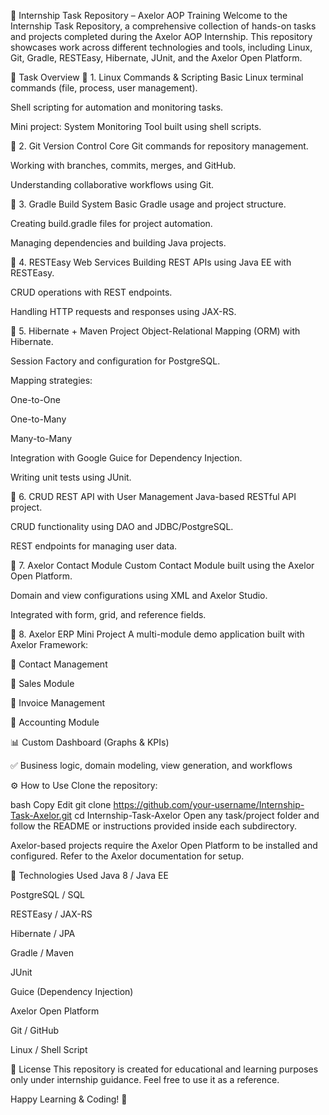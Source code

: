 🚀 Internship Task Repository – Axelor AOP Training
Welcome to the Internship Task Repository, a comprehensive collection of hands-on tasks and projects completed during the Axelor AOP Internship. This repository showcases work across different technologies and tools, including Linux, Git, Gradle, RESTEasy, Hibernate, JUnit, and the Axelor Open Platform.

📂 Task Overview
🔹 1. Linux Commands & Scripting
Basic Linux terminal commands (file, process, user management).

Shell scripting for automation and monitoring tasks.

Mini project: System Monitoring Tool built using shell scripts.

🔹 2. Git Version Control
Core Git commands for repository management.

Working with branches, commits, merges, and GitHub.

Understanding collaborative workflows using Git.

🔹 3. Gradle Build System
Basic Gradle usage and project structure.

Creating build.gradle files for project automation.

Managing dependencies and building Java projects.

🔹 4. RESTEasy Web Services
Building REST APIs using Java EE with RESTEasy.

CRUD operations with REST endpoints.

Handling HTTP requests and responses using JAX-RS.

🔹 5. Hibernate + Maven Project
Object-Relational Mapping (ORM) with Hibernate.

Session Factory and configuration for PostgreSQL.

Mapping strategies:

One-to-One

One-to-Many

Many-to-Many

Integration with Google Guice for Dependency Injection.

Writing unit tests using JUnit.

🔹 6. CRUD REST API with User Management
Java-based RESTful API project.

CRUD functionality using DAO and JDBC/PostgreSQL.

REST endpoints for managing user data.

🔹 7. Axelor Contact Module
Custom Contact Module built using the Axelor Open Platform.

Domain and view configurations using XML and Axelor Studio.

Integrated with form, grid, and reference fields.

🔹 8. Axelor ERP Mini Project
A multi-module demo application built with Axelor Framework:

📇 Contact Management

🛒 Sales Module

🧾 Invoice Management

💼 Accounting Module

📊 Custom Dashboard (Graphs & KPIs)

✅ Business logic, domain modeling, view generation, and workflows

⚙️ How to Use
Clone the repository:

bash
Copy
Edit
git clone https://github.com/your-username/Internship-Task-Axelor.git
cd Internship-Task-Axelor
Open any task/project folder and follow the README or instructions provided inside each subdirectory.

Axelor-based projects require the Axelor Open Platform to be installed and configured. Refer to the Axelor documentation for setup.

🧪 Technologies Used
Java 8 / Java EE

PostgreSQL / SQL

RESTEasy / JAX-RS

Hibernate / JPA

Gradle / Maven

JUnit

Guice (Dependency Injection)

Axelor Open Platform

Git / GitHub

Linux / Shell Script

📄 License
This repository is created for educational and learning purposes only under internship guidance. Feel free to use it as a reference.

Happy Learning & Coding! 🌟
